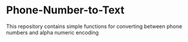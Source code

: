 # Phone-Number-to-Text
This repository contains simple functions for converting between phone numbers and alpha numeric encoding
